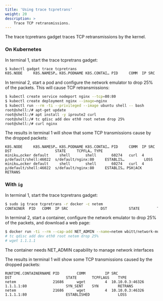 ```yaml
---
title: 'Using trace tcpretrans'
weight: 20
description: >
    Trace TCP retransmissions.
---
```


The trace tcpretrans gadget traces TCP retransmissions by the kernel.

### On Kubernetes

In terminal 1, start the trace tcpretrans gadget:

```bash
$ kubectl gadget trace tcpretrans
K8S.NODE     K8S.NAMESP… K8S.PODNAME K8S.CONTAI… PID     COMM  IP SRC                    DST                    STATE     TCPFLA… TYPE
```

In terminal 2, start a pod and configure the network emulator to drop 25% of the packets. This will cause TCP retransmissions:

```bash
$ kubectl create service nodeport nginx --tcp=80:80
$ kubectl create deployment nginx --image=nginx
$ kubectl run --rm -ti --privileged --image ubuntu shell -- bash
root@shell:/# apt-get update
root@shell:/# apt install -y iproute2 curl
root@shell:/# tc qdisc add dev eth0 root netem drop 25%
root@shell:/# curl nginx
```

The results in terminal 1 will show that some TCP transmissions cause by the dropped packets:

```
K8S.NODE     K8S.NAMESP… K8S.PODNAME K8S.CONTAI… PID     COMM  IP SRC                    DST                    STATE     TCPFLA… TYPE
miniku…ocker default     shell       shell       60274   curl  4  p/default/shell:46022  s/default/nginx:80     ESTABLIS…         LOSS
miniku…ocker default     shell       shell       60274   curl  4  p/default/shell:46022  s/default/nginx:80     ESTABLIS… PSH|ACK RETRANS
```

### With `ig`

In terminal 1, start the trace tcpretrans gadget:

```bash
$ sudo ig trace tcpretrans -r docker -c netem
CONTAINER  PID   COMM  IP SRC               DST          STATE        TCPFLAGS
```

In terminal 2, start a container, configure the network emulator to drop 25% of the packets, and download a web page:

```bash
$ docker run -ti --rm --cap-add NET_ADMIN --name=netem wbitt/network-multitool -- /bin/bash
# tc qdisc add dev eth0 root netem drop 25%
# wget 1.1.1.1
```

The container needs NET_ADMIN capability to manage network interfaces

The results in terminal 1 will show some TCP transmissions caused by the dropped packets:

```
RUNTIME.CONTAINERNAME PID        COMM         IP SRC                          DST                         STATE       TCPFLAGS    TYPE
netem                 21686      wget         4  10.10.0.3:46326              1.1.1.1:80                  SYN_SENT    SYN         RETRANS
netem                 21686      wget         4  10.10.0.3:46326              1.1.1.1:80                  ESTABLISHED             LOSS
```

